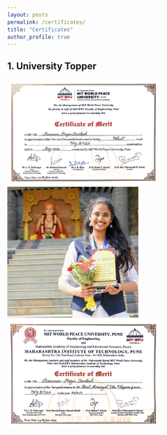 ```yaml
---
layout: posts
permalink: /certificates/
title: "Certificates"
author_profile: true
---
```


## 1. University Topper
<img src="https://github.com/Priya-SB/Priya-SB.github.io/blob/master/certificates/FYTopper.jpg" width="350"><img src="https://github.com/Priya-SB/Priya-SB.github.io/blob/master/certificates/awardpic.jpg" width="300"><img src="https://github.com/Priya-SB/Priya-SB.github.io/blob/master/certificates/FYtopper2.jpg" width="350">
